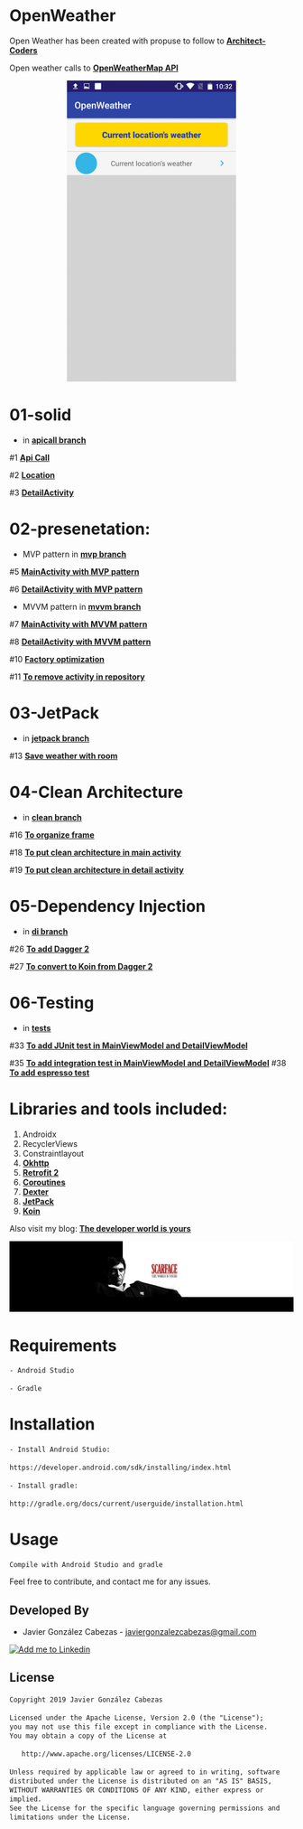 # OpenWeather

Open Weather has been created with propuse to follow to **[Architect-Coders](https://github.com/antoniolg/architect-coders)**

Open weather calls to **[OpenWeatherMap API](https://openweathermap.org/api)**

<p align="center">
 <img src="https://github.com/Architect-Coders/OpenWeather/blob/master/animation.gif" width="300px" />
</p>

# 01-solid 
- in **[apicall branch](https://github.com/Architect-Coders/OpenWeather/tree/apicall)**

#1 **[Api Call](https://github.com/Architect-Coders/OpenWeather/issues/1)**

#2 **[Location](https://github.com/Architect-Coders/OpenWeather/issues/2)**

#3 **[DetailActivity](https://github.com/Architect-Coders/OpenWeather/issues/3)**


# 02-presenetation:

- MVP pattern in **[mvp branch](https://github.com/Architect-Coders/OpenWeather/tree/mvp)**

#5 **[MainActivity with MVP pattern](https://github.com/Architect-Coders/OpenWeather/issues/5)**

#6 **[DetailActivity with MVP pattern](https://github.com/Architect-Coders/OpenWeather/issues/6)**


- MVVM pattern in **[mvvm branch](https://github.com/Architect-Coders/OpenWeather/tree/mvvm)**

#7 **[MainActivity with MVVM pattern](https://github.com/Architect-Coders/OpenWeather/issues/7)**

#8 **[DetailActivity with MVVM pattern](https://github.com/Architect-Coders/OpenWeather/issues/8)**

#10 **[Factory optimization](https://github.com/Architect-Coders/OpenWeather/issues/10)**

#11 **[To remove activity in repository](https://github.com/Architect-Coders/OpenWeather/issues/11)**


# 03-JetPack 
- in **[jetpack branch](https://github.com/Architect-Coders/OpenWeather/tree/jetpack)**

#13  **[Save weather with room](https://github.com/Architect-Coders/OpenWeather/issues/13)**


# 04-Clean Architecture 
- in **[clean branch](https://github.com/Architect-Coders/OpenWeather/tree/clean)**

#16  **[To organize frame](https://github.com/Architect-Coders/OpenWeather/issues/16)**

#18  **[To put clean architecture in main activity](https://github.com/Architect-Coders/OpenWeather/issues/18)**

#19  **[To put clean architecture in detail activity](https://github.com/Architect-Coders/OpenWeather/issues/19)**


# 05-Dependency Injection 
- in **[di branch](https://github.com/Architect-Coders/OpenWeather/tree/di)**

#26  **[To add Dagger 2](https://github.com/Architect-Coders/OpenWeather/issues/26)**

#27  **[To convert to Koin from Dagger 2](https://github.com/Architect-Coders/OpenWeather/issues/27)**


# 06-Testing 
- in **[tests](https://github.com/Architect-Coders/OpenWeather/tree/tests)**

#33  **[To add JUnit test in MainViewModel and DetailViewModel](https://github.com/Architect-Coders/OpenWeather/issues/33)**

#35  **[To add integration test in MainViewModel and DetailViewModel](https://github.com/Architect-Coders/OpenWeather/issues/35)**
#38  **[To add espresso test](https://github.com/Architect-Coders/OpenWeather/issues/38)**


# Libraries and tools included:

1. Androidx
2. RecyclerViews
3. Constraintlayout
4. **[Okhttp](https://github.com/square/okhttp)**
5. **[Retrofit 2](https://github.com/square/retrofit)**
6. **[Coroutines](https://github.com/Kotlin/kotlinx.coroutines)**
7. **[Dexter](https://github.com/Karumi/Dexter)**
8. **[JetPack](https://d.android.com/jetpack)**
9. **[Koin](https://insert-koin.io/)**

Also visit my blog: **[The developer world is yours](http://thedeveloperworldisyours.com/)**

<a href="http://thedeveloperworldisyours.com/">
  <img alt="The developer world is yours" src="https://github.com/CabezasGonzalezJavier/AddTextViewButton/blob/master/TheDeveloperWordIsYours.png" />
</a>

# Requirements

    - Android Studio

    - Gradle


# Installation

    - Install Android Studio:

    https://developer.android.com/sdk/installing/index.html

    - Install gradle:

    http://gradle.org/docs/current/userguide/installation.html

# Usage
    Compile with Android Studio and gradle


Feel free to contribute, and contact me for any issues.

Developed By
------------
* Javier González Cabezas - <javiergonzalezcabezas@gmail.com>

<a href="https://es.linkedin.com/in/javier-gonz%C3%A1lez-cabezas-8b4b2231">
  <img alt="Add me to Linkedin" src="https://github.com/JorgeCastilloPrz/EasyMVP/blob/master/art/linkedin.png" />
</a>

License
-------

    Copyright 2019 Javier González Cabezas

    Licensed under the Apache License, Version 2.0 (the "License");
    you may not use this file except in compliance with the License.
    You may obtain a copy of the License at

       http://www.apache.org/licenses/LICENSE-2.0

    Unless required by applicable law or agreed to in writing, software
    distributed under the License is distributed on an "AS IS" BASIS,
    WITHOUT WARRANTIES OR CONDITIONS OF ANY KIND, either express or implied.
    See the License for the specific language governing permissions and
    limitations under the License.
